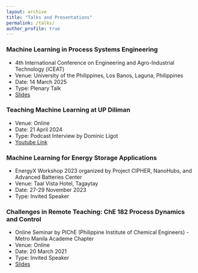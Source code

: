 ```yaml
---
layout: archive
title: "Talks and Presentations"
permalink: /talks/
author_profile: true
---
```


### Machine Learning in Process Systems Engineering
- 4th International Conference on Engineering and Agro-Industrial Technology (iCEAT)
- Venue: University of the Philippines, Los Banos, Laguna, Philippines
- Date: 14 March 2025
- Type: Plenary Talk
- [Slides](https://www.dropbox.com/scl/fi/ieb1v5l8txvt9awpod0is/AI-ML-in-PSEL-iCEAT-Plenary-Talk.pdf?rlkey=lk6pzlleiu75d0qpb1mox7yej&st=7zsmb100&dl=0)

### Teaching Machine Learning at UP Diliman
- Venue: Online
- Date: 21 April 2024
- Type: Podcast Interview by Dominic Ligot
- [Youtube Link](https://www.youtube.com/watch?v=MUkCjczgRvc)

### Machine Learning for Energy Storage Applications
- EnergyX Workshop 2023 organized by Project CIPHER, NanoHubs, and Advanced Batteries Center
- Venue: Taal Vista Hotel, Tagaytay
- Date: 27-29 November 2023
- Type: Invited Speaker

### Challenges in Remote Teaching: ChE 182 Process Dynamics and Control
- Online Seminar by PIChE (Philippine Institute of Chemical Engineers) - Metro Manila Academe Chapter
- Venue: Online
- Date: 20 March 2021
- Type: Invited Speaker
- [Slides](https://www.dropbox.com/scl/fi/3yxvz2vyz33nkhda2huh9/Course-Pack-Demo-PIChE-MMAC.pdf?rlkey=0ril55cwcc2907k0wuaens5zc&st=a9yehldu&dl=0)
